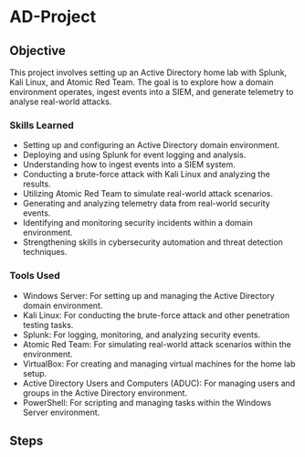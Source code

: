 # AD-Project

## Objective

This project involves setting up an Active Directory home lab with Splunk, Kali Linux, and Atomic Red Team. The goal is to explore how a domain environment operates, ingest events into a SIEM, and generate telemetry to analyse real-world attacks. 

### Skills Learned

- Setting up and configuring an Active Directory domain environment.
- Deploying and using Splunk for event logging and analysis.
- Understanding how to ingest events into a SIEM system.
- Conducting a brute-force attack with Kali Linux and analyzing the results.
- Utilizing Atomic Red Team to simulate real-world attack scenarios.
- Generating and analyzing telemetry data from real-world security events.
- Identifying and monitoring security incidents within a domain environment.
- Strengthening skills in cybersecurity automation and threat detection techniques.

### Tools Used

- Windows Server: For setting up and managing the Active Directory domain environment.
- Kali Linux: For conducting the brute-force attack and other penetration testing tasks.
- Splunk: For logging, monitoring, and analyzing security events.
- Atomic Red Team: For simulating real-world attack scenarios within the environment.
- VirtualBox: For creating and managing virtual machines for the home lab setup.
- Active Directory Users and Computers (ADUC): For managing users and groups in the Active Directory environment.
- PowerShell: For scripting and managing tasks within the Windows Server environment.

## Steps
